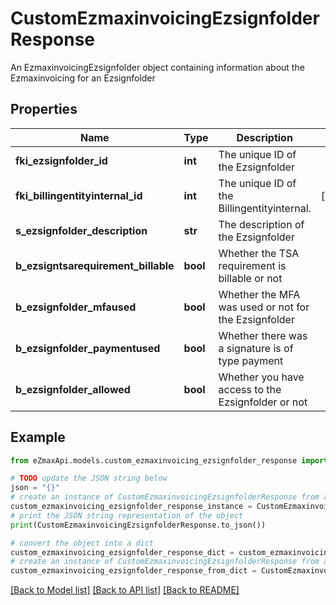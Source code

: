 # CustomEzmaxinvoicingEzsignfolderResponse

An EzmaxinvoicingEzsignfolder object containing information about the Ezmaxinvoicing for an Ezsignfolder

## Properties

Name | Type | Description | Notes
------------ | ------------- | ------------- | -------------
**fki_ezsignfolder_id** | **int** | The unique ID of the Ezsignfolder | 
**fki_billingentityinternal_id** | **int** | The unique ID of the Billingentityinternal. | [optional] 
**s_ezsignfolder_description** | **str** | The description of the Ezsignfolder | 
**b_ezsigntsarequirement_billable** | **bool** | Whether the TSA requirement is billable or not | 
**b_ezsignfolder_mfaused** | **bool** | Whether the MFA was used or not for the Ezsignfolder | 
**b_ezsignfolder_paymentused** | **bool** | Whether there was a signature is of type payment | 
**b_ezsignfolder_allowed** | **bool** | Whether you have access to the Ezsignfolder or not | 

## Example

```python
from eZmaxApi.models.custom_ezmaxinvoicing_ezsignfolder_response import CustomEzmaxinvoicingEzsignfolderResponse

# TODO update the JSON string below
json = "{}"
# create an instance of CustomEzmaxinvoicingEzsignfolderResponse from a JSON string
custom_ezmaxinvoicing_ezsignfolder_response_instance = CustomEzmaxinvoicingEzsignfolderResponse.from_json(json)
# print the JSON string representation of the object
print(CustomEzmaxinvoicingEzsignfolderResponse.to_json())

# convert the object into a dict
custom_ezmaxinvoicing_ezsignfolder_response_dict = custom_ezmaxinvoicing_ezsignfolder_response_instance.to_dict()
# create an instance of CustomEzmaxinvoicingEzsignfolderResponse from a dict
custom_ezmaxinvoicing_ezsignfolder_response_from_dict = CustomEzmaxinvoicingEzsignfolderResponse.from_dict(custom_ezmaxinvoicing_ezsignfolder_response_dict)
```
[[Back to Model list]](../README.md#documentation-for-models) [[Back to API list]](../README.md#documentation-for-api-endpoints) [[Back to README]](../README.md)


